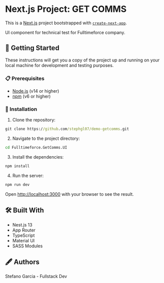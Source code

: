 # Next.js Project: GET COMMS

This is a [Next.js](https://nextjs.org/) project bootstrapped with [`create-next-app`](https://github.com/vercel/next.js/tree/canary/packages/create-next-app).

UI component for technical test for Fulltimeforce company.

## 🚀 Getting Started

These instructions will get you a copy of the project up and running on your local machine for development and testing purposes.

### 📋 Prerequisites

- [Node.js](https://nodejs.org/en/) (v14 or higher)
- [npm](https://www.npmjs.com/) (v6 or higher)

### 🔧 Installation

1. Clone the repository:

```cmd
git clone https://github.com/stephgl07/demo-getcomms.git
```

2. Navigate to the project directory:

```bash
cd Fulltimeforce.GetComms.UI
```

3. Install the dependencies:

```bash
npm install
```

4. Run the server:

```bash
npm run dev
```

Open [http://localhost:3000](http://localhost:3000) with your browser to see the result.

## 🛠️ Built With

- Nest.js 13
- App Router
- TypeScript
- Material UI
- SASS Modules

## 🖋️ Authors

Stefano Garcia - Fullstack Dev
